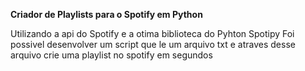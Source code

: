 **Criador de Playlists para o Spotify em Python**

Utilizando a api do Spotify e a otima biblioteca do Pyhton Spotipy
Foi possivel desenvolver um script que le um arquivo txt e atraves desse arquivo crie uma playlist no spotify em segundos
